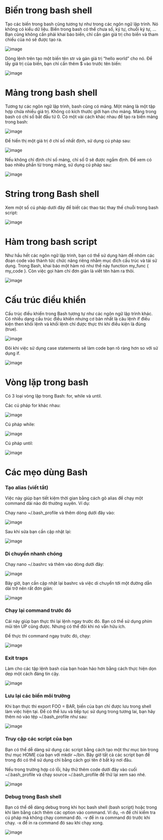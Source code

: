 # Biến trong bash shell
Tạo các biến trong bash cũng tương tự như trong các ngôn ngữ lập trình. Nó không có kiểu dữ liệu. Biến trong bash có thể chưa số, ký tự, chuỗi ký tự, … Bạn cũng không cần phải khai báo biến, chỉ cần gán giá trị cho biến và tham chiếu của nó sẽ được tạo ra.

![image](https://user-images.githubusercontent.com/111716161/188346882-ae36090f-606a-4856-8651-ce8bb1f99cc4.png)

Dòng lệnh trên tạo một biến tên str và gán giá trị “hello world” cho nó. Để lấy giá trị của biến, bạn chỉ cần thêm $ vào trước tên biến:

![image](https://user-images.githubusercontent.com/111716161/188347038-6f6a3d03-ae76-4841-ba0a-abf93ca98c41.png)

# Mảng trong bash shell
Tương tự các ngôn ngữ lập trình, bash cũng có mảng. Một mảng là một tập hợp chứa nhiều giá trị. Không có kích thước giới hạn cho mảng. Mảng trong bash có chỉ số bắt đầu từ 0. Có một vài cách khác nhau để tạo ra biến mảng trong bash:

![image](https://user-images.githubusercontent.com/111716161/188347166-400798fd-7eac-4cd4-a4e2-13846abba4fd.png)

Để hiển thị một giá trị ở chỉ số nhất định, sử dụng cú pháp sau:

![image](https://user-images.githubusercontent.com/111716161/188347314-c89d0abb-a497-4923-8e16-260e48784184.png)

Nếu không chỉ định chỉ số mảng, chỉ số 0 sẽ được ngầm định. Để xem có bao nhiêu phần từ trong mảng, sử dụng cú pháp sau:

![image](https://user-images.githubusercontent.com/111716161/188347612-f9fb8e7d-babf-4c8c-bd98-0abce1902821.png)


# String trong Bash shell
Xem một số cú pháp dưới đây để biết các thao tác thay thế chuỗi trong bash script:

![image](https://user-images.githubusercontent.com/111716161/188348044-3a670a61-630d-4a9e-b53e-38741e1afe27.png)

# Hàm trong bash script
Như hầu hết các ngôn ngữ lập trình, bạn có thể sử dụng hàm để nhóm các đoạn code vào thành tức chức năng riêng nhằm mục đích cấu trúc và tái sử dụng. Trong Bash, khai báo một hàm nó như thế này function my_func { my_code }. Còn việc gọi hàm chỉ đơn giản là viết tên hàm ra thôi.

![image](https://user-images.githubusercontent.com/111716161/188348194-a171847c-99c3-4e40-8181-193232a5c847.png)

# Cấu trúc điều khiển
Cấu trúc điều khiển trong Bash tương tự như các ngôn ngữ lập trình khác. Có nhiều dạng cấu trúc điều khiển nhưng cơ bản nhất là câu lệnh if điều kiện then khối lệnh và khối lệnh chỉ được thực thi khi điều kiện là đúng (true).

![image](https://user-images.githubusercontent.com/111716161/188348241-2c5e4795-8006-4c31-a651-8f7ceae4405b.png)

Đôi khi việc sử dụng case statements sẽ làm code bạn rõ ràng hơn so với sử dụng if.

![image](https://user-images.githubusercontent.com/111716161/188348270-8e97517c-779a-4898-9584-3dc415f47cf2.png)

# Vòng lặp trong bash
Có 3 loại vòng lặp trong Bash: for, while và until.

Các cú pháp for khác nhau:

![image](https://user-images.githubusercontent.com/111716161/188348329-3d713344-705b-48b1-afe5-09768c3e0960.png)

Cú pháp while:

![image](https://user-images.githubusercontent.com/111716161/188348357-fd919ac3-b7f6-432d-b1df-b85ca7902aac.png)

Cú pháp until:

![image](https://user-images.githubusercontent.com/111716161/188348420-432569f1-63df-4dd7-a739-da29775a1ae9.png)

# Các mẹo dùng Bash

### Tạo alias (viết tắt)
Việc này giúp bạn tiết kiệm thời gian bằng cách gõ alias để chạy một command dài nào đó thường xuyên. Ví dụ:

Chạy nano ~/.bash_profile và thêm dòng dưới đây vào:

![image](https://user-images.githubusercontent.com/111716161/188350265-2cf55971-8648-4a5f-8984-8e8a9add8c8a.png)

Sau khi sửa bạn cần cập nhật lại:

![image](https://user-images.githubusercontent.com/111716161/188350311-e83699d1-3b8a-42b1-8432-38727addc05d.png)

### Di chuyển nhanh chóng
Chạy nano ~/.bashrc và thêm vào dòng dưới đây:

![image](https://user-images.githubusercontent.com/111716161/188350411-2e955d48-c07d-44a8-9a8d-f12637316bac.png)

Bây giờ, bạn cần cập nhật lại bashrc và việc di chuyển tới một đường dẫn dài trở nên rất đơn giản:

![image](https://user-images.githubusercontent.com/111716161/188350473-3a99e84f-4f57-4451-9a19-538c7b46eb6f.png)

### Chạy lại command trước đó
Cái này giúp bạn thực thi lại lệnh ngay trước đó. Bạn có thể sử dụng phím mũi tên UP cũng được. Nhưng có thể đôi khi nó vẫn hữu ích.

Để thực thi command ngay trước đó, chạy:

![image](https://user-images.githubusercontent.com/111716161/188350508-a22b89d5-e335-4537-bb03-ec2b8f007b81.png)

### Exit traps
Làm cho các tập lệnh bash của bạn hoàn hảo hơn bằng cách thực hiện dọn dẹp một cách đáng tin cậy.

![image](https://user-images.githubusercontent.com/111716161/188350598-4615ece0-3e78-4453-9ebe-8e1a62739fea.png)

### Lưu lại các biến môi trường
Khi bạn thực thi export FOO = BAR, biến của bạn chỉ được lưu trong shell làm việc hiện tại. Để có thể lưu và tiếp tục sử dụng trong tương lai, bạn hãy thêm nó vào tệp ~/.bash_profile như sau:

![image](https://user-images.githubusercontent.com/111716161/188350658-4a321a94-b880-41c4-8bc3-e1fbe52db799.png)

### Truy cập các script của bạn
Bạn có thể dễ dàng sử dụng các script bằng cách tạo một thư mục bin trong thư mục HOME của bạn với mkdir ~/bin. Bây giờ tất cả các script bạn để trong đó có thể sử dụng chỉ bằng cách gọi tên ở bất kỳ nơi đâu.

Nếu trong trường hợp có lỗi, hãy thử thêm code dưới đây vào cuối ~/.bash_profile và chạy source ~/.bash_profile để thử lại xem sao nhé.

![image](https://user-images.githubusercontent.com/111716161/188350697-1ebeaab7-9db6-47f4-b95c-35810610f50d.png)

### Debug trong Bash shell
Bạn có thể dễ dàng debug trong khi học bash shell (bash script) hoặc trong khi làm bằng cách thêm các option vào command. Ví dụ, -n để chỉ kiểm tra cú pháp mà không chạy command đó. -v để in ra command đó trước khi chạy. -x để in ra command đó sau khi chạy xong.

![image](https://user-images.githubusercontent.com/111716161/188350752-e612139f-a8b1-46c8-90f8-b3ae7ad08a12.png)

